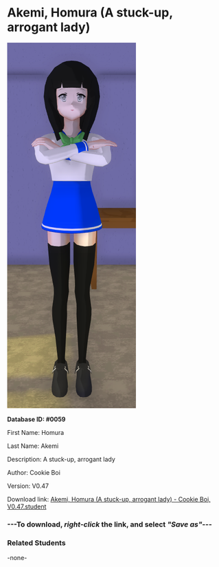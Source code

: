 # Akemi, Homura (A stuck-up, arrogant lady)

<img src="../../Files/Images/Akemi, Homura (A stuck-up, arrogant lady).png" title="Akemi, Homura (A stuck-up, arrogant lady) - Cookie Boi, V0.47">

**Database ID: #0059**

First Name: Homura

Last Name: Akemi

Description: A stuck-up, arrogant lady

Author: Cookie Boi

Version: V0.47

Download link: <a href="https://raw.githubusercontent.com/Arbiter1223/Daigaku-Gurashi-Custom-Students/master/Files/Student%20Files/Akemi%2C%20Homura%20(A%20stuck-up%2C%20arrogant%20lady)%20-%20Cookie%20Boi%2C%20V0.47.student">Akemi, Homura (A stuck-up, arrogant lady) - Cookie Boi, V0.47.student</a>

### ---**To download, _right-click_ the link, and select _"Save as"_**---

### Related Students

-none-
